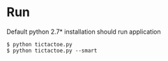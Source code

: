 # Run

Default python 2.7* installation should run application

```
$ python tictactoe.py
$ python tictactoe.py --smart
```
